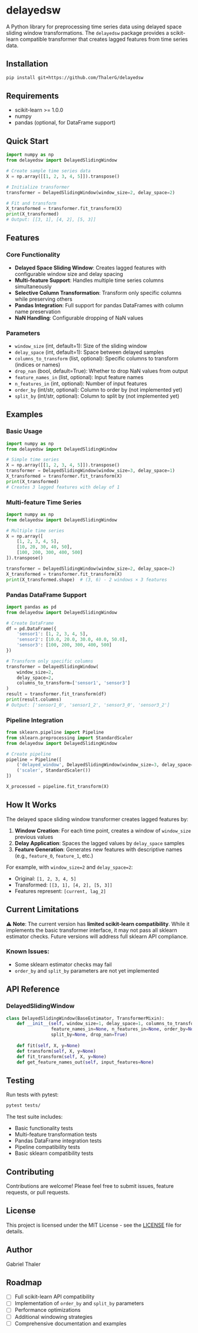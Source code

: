# delayedsw

A Python library for preprocessing time series data using delayed space sliding window transformations. The `delayedsw` package provides a scikit-learn compatible transformer that creates lagged features from time series data.

## Installation

```bash
pip install git+https://github.com/ThalerG/delayedsw
```

## Requirements

- scikit-learn >= 1.0.0
- numpy
- pandas (optional, for DataFrame support)

## Quick Start

```python
import numpy as np
from delayedsw import DelayedSlidingWindow

# Create sample time series data
X = np.array([[1, 2, 3, 4, 5]]).transpose()

# Initialize transformer
transformer = DelayedSlidingWindow(window_size=2, delay_space=2)

# Fit and transform
X_transformed = transformer.fit_transform(X)
print(X_transformed)
# Output: [[3, 1], [4, 2], [5, 3]]
```

## Features

### Core Functionality
- **Delayed Space Sliding Window**: Creates lagged features with configurable window size and delay spacing
- **Multi-feature Support**: Handles multiple time series columns simultaneously
- **Selective Column Transformation**: Transform only specific columns while preserving others
- **Pandas Integration**: Full support for pandas DataFrames with column name preservation
- **NaN Handling**: Configurable dropping of NaN values

### Parameters

- `window_size` (int, default=1): Size of the sliding window
- `delay_space` (int, default=1): Space between delayed samples
- `columns_to_transform` (list, optional): Specific columns to transform (indices or names)
- `drop_nan` (bool, default=True): Whether to drop NaN values from output
- `feature_names_in` (list, optional): Input feature names
- `n_features_in` (int, optional): Number of input features
- `order_by` (int/str, optional): Column to order by (not implemented yet)
- `split_by` (int/str, optional): Column to split by (not implemented yet)

## Examples

### Basic Usage

```python
import numpy as np
from delayedsw import DelayedSlidingWindow

# Simple time series
X = np.array([[1, 2, 3, 4, 5]]).transpose()
transformer = DelayedSlidingWindow(window_size=3, delay_space=1)
X_transformed = transformer.fit_transform(X)
print(X_transformed)
# Creates 3 lagged features with delay of 1
```

### Multi-feature Time Series

```python
import numpy as np
from delayedsw import DelayedSlidingWindow

# Multiple time series
X = np.array([
    [1, 2, 3, 4, 5],
    [10, 20, 30, 40, 50],
    [100, 200, 300, 400, 500]
]).transpose()

transformer = DelayedSlidingWindow(window_size=2, delay_space=2)
X_transformed = transformer.fit_transform(X)
print(X_transformed.shape)  # (3, 6) - 2 windows × 3 features
```

### Pandas DataFrame Support

```python
import pandas as pd
from delayedsw import DelayedSlidingWindow

# Create DataFrame
df = pd.DataFrame({
    'sensor1': [1, 2, 3, 4, 5],
    'sensor2': [10.0, 20.0, 30.0, 40.0, 50.0],
    'sensor3': [100, 200, 300, 400, 500]
})

# Transform only specific columns
transformer = DelayedSlidingWindow(
    window_size=2, 
    delay_space=2, 
    columns_to_transform=['sensor1', 'sensor3']
)
result = transformer.fit_transform(df)
print(result.columns)
# Output: ['sensor1_0', 'sensor1_2', 'sensor3_0', 'sensor3_2']
```

### Pipeline Integration

```python
from sklearn.pipeline import Pipeline
from sklearn.preprocessing import StandardScaler
from delayedsw import DelayedSlidingWindow

# Create pipeline
pipeline = Pipeline([
    ('delayed_window', DelayedSlidingWindow(window_size=3, delay_space=1)),
    ('scaler', StandardScaler())
])

X_processed = pipeline.fit_transform(X)
```

## How It Works

The delayed space sliding window transformer creates lagged features by:

1. **Window Creation**: For each time point, creates a window of `window_size` previous values
2. **Delay Application**: Spaces the lagged values by `delay_space` samples
3. **Feature Generation**: Generates new features with descriptive names (e.g., `feature_0`, `feature_1`, etc.)

For example, with `window_size=2` and `delay_space=2`:
- Original: `[1, 2, 3, 4, 5]`
- Transformed: `[[3, 1], [4, 2], [5, 3]]`
- Features represent: `[current, lag_2]`

## Current Limitations

⚠️ **Note**: The current version has **limited scikit-learn compatibility**. While it implements the basic transformer interface, it may not pass all sklearn estimator checks. Future versions will address full sklearn API compliance.

### Known Issues:
- Some sklearn estimator checks may fail
- `order_by` and `split_by` parameters are not yet implemented

## API Reference

### DelayedSlidingWindow

```python
class DelayedSlidingWindow(BaseEstimator, TransformerMixin):
    def __init__(self, window_size=1, delay_space=1, columns_to_transform=None, 
                 feature_names_in=None, n_features_in=None, order_by=None, 
                 split_by=None, drop_nan=True)
    
    def fit(self, X, y=None)
    def transform(self, X, y=None)
    def fit_transform(self, X, y=None)
    def get_feature_names_out(self, input_features=None)
```

## Testing

Run tests with pytest:

```bash
pytest tests/
```

The test suite includes:
- Basic functionality tests
- Multi-feature transformation tests
- Pandas DataFrame integration tests
- Pipeline compatibility tests
- Basic sklearn compatibility tests

## Contributing

Contributions are welcome! Please feel free to submit issues, feature requests, or pull requests.

## License

This project is licensed under the MIT License - see the [LICENSE](LICENSE) file for details.

## Author

Gabriel Thaler

## Roadmap

- [ ] Full scikit-learn API compatibility
- [ ] Implementation of `order_by` and `split_by` parameters
- [ ] Performance optimizations
- [ ] Additional windowing strategies
- [ ] Comprehensive documentation and examples